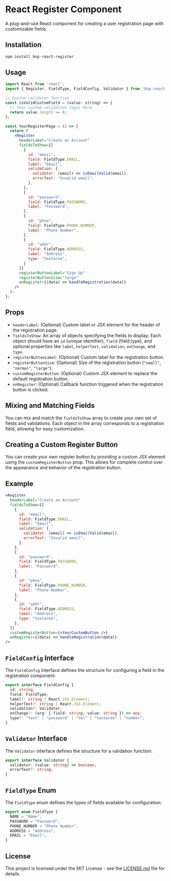 # React Register Component

A plug-and-use React component for creating a user registration page with customizable fields.

## Installation

```bash
npm install bnp-react-register
```

## Usage

```jsx
import React from 'react';
import { Register, FieldType, FieldConfig, Validator } from 'bnp-react-register';

// Custom validator function
const isValidCustomField = (value: string) => {
  // Your custom validation logic here
  return value.length >= 8;
};

const YourRegisterPage = () => {
  return (
    <Register
      headerLabel="Create an Account"
      fieldsToShow={[
        {
          id: "email",
          field: FieldType.EMAIL,
          label: "Email",
          validation: {
            validator: (email) => isEmailValid(email),
            errorText: "Invalid email",
          },
        },
        {
          id: "password",
          field: FieldType.PASSWORD,
          label: "Password",
        },
        {
          id: "phno",
          field: FieldType.PHONE_NUMBER,
          label: "Phone Number",
        },
        {
          id: "addr",
          field: FieldType.ADDRESS,
          label: "Address",
          type: "textarea",
        }
      ]}
      registerButtonLabel="Sign Up"
      registerButtonSize="large"
      onRegister={(data) => handleRegistration(data)}
    />
  );
};
```

## Props

- `headerLabel`: (Optional) Custom label or JSX element for the header of the registration page.
- `fieldsToShow`: An array of objects specifying the fields to display. Each object should have an `id` (unique identifier), `field` (field type), and optional properties like `label`, `helperText`, `validation`, `onChange`, and `type`.
- `registerButtonLabel`: (Optional) Custom label for the registration button.
- `registerButtonSize`: (Optional) Size of the registration button (`"small"`, `"normal"`, `"large"`).
- `customRegisterButton`: (Optional) Custom JSX element to replace the default registration button.
- `onRegister`: (Optional) Callback function triggered when the registration button is clicked.

## Mixing and Matching Fields

You can mix and match the `fieldsToShow` array to create your own set of fields and validations. Each object in the array corresponds to a registration field, allowing for easy customization.

## Creating a Custom Register Button

You can create your own register button by providing a custom JSX element using the `customRegisterButton` prop. This allows for complete control over the appearance and behavior of the registration button.


## Example

```jsx
<Register
  headerLabel="Create an Account"
  fieldsToShow={[
    {
      id: "email",
      field: FieldType.EMAIL,
      label: "Email",
      validation: {
        validator: (email) => isEmailValid(email),
        errorText: "Invalid email",
      },
    },
    {
      id: "password",
      field: FieldType.PASSWORD,
      label: "Password",
    },
    {
      id: "phno",
      field: FieldType.PHONE_NUMBER,
      label: "Phone Number",
    },
    {
      id: "addr",
      field: FieldType.ADDRESS,
      label: "Address",
      type: "textarea",
    },
  ]}
  customRegisterButton={<YourCustomButton />}
  onRegister={(data) => handleRegistration(data)}
/>
```

## `FieldConfig` Interface

The `FieldConfig` interface defines the structure for configuring a field in the registration component:

```typescript
export interface FieldConfig {
  id: string;
  field: FieldType;
  label?: string | React.JSX.Element;
  helperText?: string | React.JSX.Element;
  validation?: Validator;
  onChange?: (arg: { field: string; value: string }) => any;
  type?: "text" | "password" | "tel" | "textarea" | "number";
}
```

## `Validator` Interface

The `Validator` interface defines the structure for a validation function:

```typescript
export interface Validator {
  validator: (value: string) => boolean;
  errorText?: string;
}
```

## `FieldType` Enum

The `FieldType` enum defines the types of fields available for configuration:

```typescript
export enum FieldType {
  NAME = "Name",
  PASSWORD = "Password",
  PHONE_NUMBER = "Phone Number",
  ADDRESS = "Address",
  EMAIL = "Email",
}
```

## License

This project is licensed under the MIT License - see the [LICENSE.md](LICENSE.md) file for details.
```